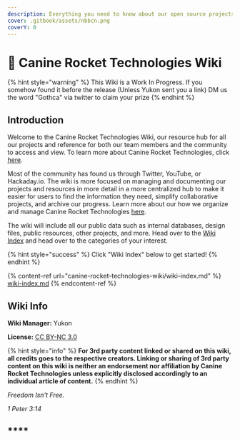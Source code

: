 ```yaml
---
description: Everything you need to know about our open source projects and more
cover: .gitbook/assets/nbbcn.png
coverY: 0
---
```


# 🐺 Canine Rocket Technologies Wiki

{% hint style="warning" %}
This Wiki is a Work In Progress. If you somehow found it before the release (Unless Yukon sent you a link) DM us the word "Gothca" via twitter to claim your prize
{% endhint %}

## Introduction

Welcome to the Canine Rocket Technologies Wiki, our resource hub for all our projects and reference for both our team members and the community to access and view. To learn more about Canine Rocket Technologies, click [here](canine-rocket-technologies-wiki/about-canine-rocket-tech.md).

Most of the community has found us through Twitter, YouTube, or Hackaday.io. The wiki is more focused on managing and documenting our projects and resources in more detail in a more centralized hub to make it easier for users to find the information they need, simplify collaborative projects, and archive our progress. Learn more about our how we organize and manage Canine Rocket Technologies [here](canine-rocket-technologies-wiki/canine-rocket-tech-program-structure.md).

The wiki will include all our public data such as internal databases, design files, public resources, other projects, and more. Head over to the [Wiki Index](canine-rocket-technologies-wiki/wiki-index.md) and head over to the categories of your interest.

{% hint style="success" %}
Click "Wiki Index" below to get started!
{% endhint %}

{% content-ref url="canine-rocket-technologies-wiki/wiki-index.md" %}
[wiki-index.md](canine-rocket-technologies-wiki/wiki-index.md)
{% endcontent-ref %}

## Wiki Info

**Wiki Manager:** Yukon

**License:** [CC BY-NC 3.0](https://creativecommons.org/licenses/by-nc/3.0/)

{% hint style="info" %}
**For 3rd party content linked or shared on this wiki, all credits goes to the respective creators. Linking or sharing of 3rd party content on this wiki is neither an endorsement nor affiliation by Canine Rocket Technologies unless explicitly disclosed accordingly to an individual article of content.**&#x20;
{% endhint %}

_Freedom Isn't Free._

_1 Peter 3:14_

## ****
